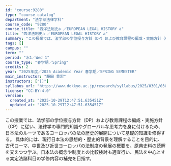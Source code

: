 ```yaml
---
id: "course:9280"
type: "course-catalog"
department: "法学部法律学科"
course_code: "9280"
course_title: "西洋法制史a ／EUROPEAN LEGAL HISTORY a"
title: "西洋法制史a ／EUROPEAN LEGAL HISTORY a"
summary: "この授業では、法学部の学位授与方針（DP）および教育課程の編成・実施方針（CP）に従い、法律学の専門的知識やグローバルな思考力を身に付けるため、日本法のルーツであるヨーロッパの法の歴史的展開について基礎的知識を修得する。 具体的には、現行日…"
tags: []
campus: ""
term: ""
period: "水1／Wed 1"
course_type: "春学期／Spring"
credits: 2
year: "2025年度／2025 Academic Year 春学期／SPRING SEMESTER"
main_instructor: "藤田 貴宏"
instructors: ["[]"]
syllabus_url: "https://www.dokkyo.ac.jp/research/syllabus/2025/0301/0301_09280_ja_JP.html"
license: "CC-BY-4.0"
version:
  created_at: "2025-10-29T12:47:51.635451Z"
  updated_at: "2025-10-29T12:47:51.635451Z"
---
```

この授業では、法学部の学位授与方針（DP）および教育課程の編成・実施方針（CP）に従い、法律学の専門的知識やグローバルな思考力を身に付けるため、日本法のルーツであるヨーロッパの法の歴史的展開について基礎的知識を修得する。 具体的には、現行日本法の思想的・歴史的背景を理解することを目的に、古代ローマ、中世及び近世ヨーロッパの法制度の発展の概要を、原典史料の読解を交えつつ学ぶ。日本法の概念や制度との比較検討も適宜行い、民法を中心とする実定法諸科目の学修内容の補完を目指す。
